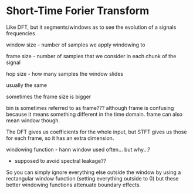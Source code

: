 # Short-Time Forier Transform

Like DFT, but it segments/windows as to see the evolution of a signals frequencies

window size - number of samples we apply windowing to

frame size - number of samples that we consider in each chunk of the signal

hop size - how many samples the window slides

usually the same 

sometimes the frame size is bigger

bin is sometimes referred to as frame??? although frame is confusing because it means something different in the time domain. frame can also mean window though.

The DFT gives us coefficients for the whole input, but STFT gives us those for each frame, so it has an extra dimension.

windowing function - hann window used often... but why...?

- supposed to avoid spectral leakage??

So you can simply ignore everything else outside the window by using a rectangular window function (setting everything outside to 0) but these better windowing functions attenuate boundary effects.